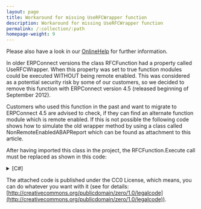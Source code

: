 ```yaml
---
layout: page
title: Workaround for missing UseRFCWrapper function
description: Workaround for missing UseRFCWrapper function
permalink: /:collection/:path
homepage-weight: 9
---
```


Please also have a look in our [OnlineHelp](https://help.theobald-software.com/en/) for further information.

In older ERPConnect versions the class RFCFunction had a property called UseRFCWrapper. When this property was set to true function modules could be executed WITHOUT being remote enabled. This was considered as a potential security risk by some of our customers, so we decided to remove this function with ERPConnect version 4.5 (released beginning of September 2012).

Customers who used this function in the past and want to migrate to ERPConnect 4.5 are advised to check, if they can find an alternate function module which is remote enabled. If this is not possible the following code shows how to simulate the old wrapper method by using a class called NonRemoteEnabledABAPReport which can be found as attachment to this article.

After having imported this class in the project, the RFCFunction.Execute call must be replaced as shown in this code:


<details>
<summary>[C#]</summary>
{% highlight csharp %}
static void Main(string[] args) 
{
    R3Connection con = new R3Connection("...", 00, "...", "...","DE","800");
    con.Open();
 
    RFCFunction func = con.CreateFunction("READ_TEXT");
    func.Exports["CLIENT"].ParamValue = "800";
    func.Exports["ID"].ParamValue = "BEST";
    func.Exports["LANGUAGE"].ParamValue = "EN";
    func.Exports["NAME"].ParamValue = "100-100";
    func.Exports["OBJECT"].ParamValue = "MATERIAL";
 
    NonRemoteEnabledABAPReport myDummyReport = new NonRemoteEnabledABAPReport(func);
    myDummyReport.Execute();
 
    foreach (RFCStructure row in func.Tables["LINES"].Rows)
    {
        Console.WriteLine(row["TDLINE"].ToString());
    }
}
{% endhighlight %}
</details>


The attached code is published under the CC0 License, which means, you can do whatever you want with it (see for details: [http://creativecommons.org/publicdomain/zero/1.0/legalcode](http://creativecommons.org/publicdomain/zero/1.0/legalcode)).